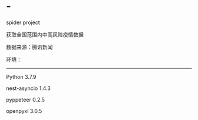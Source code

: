 # -
spider project 

获取全国范围内中高风险疫情数据

数据来源：腾讯新闻

环境：
<hr>
<p>  Python              3.7.9</p>
<p>  nest-asyncio        1.4.3</p>
<p>  pyppeteer           0.2.5</p>
<p>  openpyxl            3.0.5</p>
